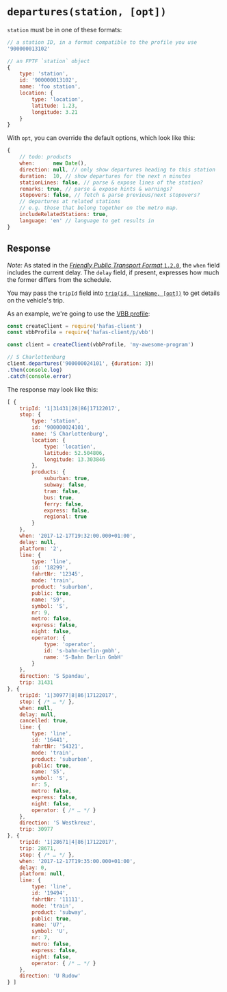 # `departures(station, [opt])`

`station` must be in one of these formats:

```js
// a station ID, in a format compatible to the profile you use
'900000013102'

// an FPTF `station` object
{
	type: 'station',
	id: '900000013102',
	name: 'foo station',
	location: {
		type: 'location',
		latitude: 1.23,
		longitude: 3.21
	}
}
```

With `opt`, you can override the default options, which look like this:

```js
{
	// todo: products
	when:      new Date(),
	direction: null, // only show departures heading to this station
	duration:  10, // show departures for the next n minutes
	stationLines: false, // parse & expose lines of the station?
	remarks: true, // parse & expose hints & warnings?
	stopovers: false, // fetch & parse previous/next stopovers?
	// departures at related stations
	// e.g. those that belong together on the metro map.
	includeRelatedStations: true,
	language: 'en' // language to get results in
}
```

## Response

*Note:* As stated in the [*Friendly Public Transport Format* `1.2.0`](https://github.com/public-transport/friendly-public-transport-format/tree/1.2.0), the `when` field includes the current delay. The `delay` field, if present, expresses how much the former differs from the schedule.

You may pass the `tripId` field into [`trip(id, lineName, [opt])`](trip.md) to get details on the vehicle's trip.

As an example, we're going to use the [VBB profile](../p/vbb):

```js
const createClient = require('hafas-client')
const vbbProfile = require('hafas-client/p/vbb')

const client = createClient(vbbProfile, 'my-awesome-program')

// S Charlottenburg
client.departures('900000024101', {duration: 3})
.then(console.log)
.catch(console.error)
```

The response may look like this:

```js
[ {
	tripId: '1|31431|28|86|17122017',
	stop: {
		type: 'station',
		id: '900000024101',
		name: 'S Charlottenburg',
		location: {
			type: 'location',
			latitude: 52.504806,
			longitude: 13.303846
		},
		products: {
			suburban: true,
			subway: false,
			tram: false,
			bus: true,
			ferry: false,
			express: false,
			regional: true
		}
	},
	when: '2017-12-17T19:32:00.000+01:00',
	delay: null,
	platform: '2',
	line: {
		type: 'line',
		id: '18299',
		fahrtNr: '12345',
		mode: 'train',
		product: 'suburban',
		public: true,
		name: 'S9',
		symbol: 'S',
		nr: 9,
		metro: false,
		express: false,
		night: false,
		operator: {
			type: 'operator',
			id: 's-bahn-berlin-gmbh',
			name: 'S-Bahn Berlin GmbH'
		}
	},
	direction: 'S Spandau',
	trip: 31431
}, {
	tripId: '1|30977|8|86|17122017',
	stop: { /* … */ },
	when: null,
	delay: null,
	cancelled: true,
	line: {
		type: 'line',
		id: '16441',
		fahrtNr: '54321',
		mode: 'train',
		product: 'suburban',
		public: true,
		name: 'S5',
		symbol: 'S',
		nr: 5,
		metro: false,
		express: false,
		night: false,
		operator: { /* … */ }
	},
	direction: 'S Westkreuz',
	trip: 30977
}, {
	tripId: '1|28671|4|86|17122017',
	trip: 28671,
	stop: { /* … */ },
	when: '2017-12-17T19:35:00.000+01:00',
	delay: 0,
	platform: null,
	line: {
		type: 'line',
		id: '19494',
		fahrtNr: '11111',
		mode: 'train',
		product: 'subway',
		public: true,
		name: 'U7',
		symbol: 'U',
		nr: 7,
		metro: false,
		express: false,
		night: false,
		operator: { /* … */ }
	},
	direction: 'U Rudow'
} ]
```
